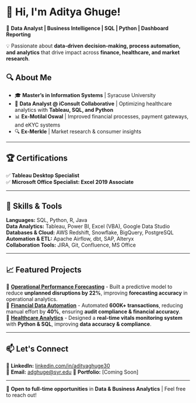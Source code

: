 # 👋 Hi, I'm Aditya Ghuge!  

🚀 **Data Analyst | Business Intelligence | SQL | Python | Dashboard Reporting**  

💡 Passionate about **data-driven decision-making, process automation, and analytics** that drive impact across **finance, healthcare, and market research**.  

## 🔍 About Me  
- 🎓 **Master’s in Information Systems** | Syracuse University  
- 💼 **Data Analyst @ iConsult Collaborative** | Optimizing healthcare analytics with **Tableau, SQL, and Python**  
- 📊 **Ex-Motilal Oswal** | Improved financial processes, payment gateways, and eKYC systems  
- 🔍 **Ex-Merkle** | Market research & consumer insights  

---

## 🏆 Certifications  
✅ **Tableau Desktop Specialist**  
✅ **Microsoft Office Specialist: Excel 2019 Associate**  

---

## 📌 Skills & Tools  
**Languages:** SQL, Python, R, Java  
**Data Analytics:** Tableau, Power BI, Excel (VBA), Google Data Studio  
**Databases & Cloud:** AWS Redshift, Snowflake, BigQuery, PostgreSQL  
**Automation & ETL:** Apache Airflow, dbt, SAP, Alteryx  
**Collaboration Tools:** JIRA, Git, Confluence, MS Office  

---

## 📈 Featured Projects  
🔹 **[Operational Performance Forecasting](#)** - Built a predictive model to reduce **unplanned disruptions by 22%**, improving **forecasting accuracy** in operational analytics.  
🔹 **[Financial Data Automation](#)** - Automated **600K+ transactions**, reducing manual effort by **40%**, ensuring **audit compliance & financial accuracy**.  
🔹 **[Healthcare Analytics](#)** - Designed a **real-time vitals monitoring system** with **Python & SQL**, improving **data accuracy & compliance**.  

---

## 📫 Let's Connect  
🔗 **LinkedIn:** [linkedin.com/in/adityaghuge30](https://linkedin.com/in/adityaghuge30)  
📧 **Email:** adghuge@syr.edu 
📂 **Portfolio:** [Coming Soon]  

---

🌟 **Open to full-time opportunities** in **Data & Business Analytics** | Feel free to reach out!
